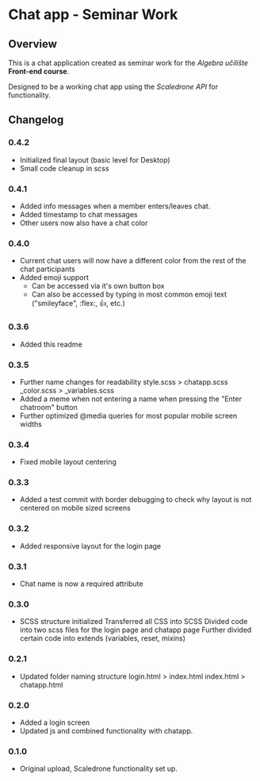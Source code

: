 # Chat app - Seminar Work

## Overview

This is a chat application created as seminar work for the _Algebra učilište_ **Front-end course**.

Designed to be a working chat app using the _Scaledrone API_ for functionality.

## Changelog

### 0.4.2

- Initialized final layout (basic level for Desktop)
- Small code cleanup in scss

### 0.4.1

- Added info messages when a member enters/leaves chat.
- Added timestamp to chat messages
- Other users now also have a chat color

### 0.4.0

- Current chat users will now have a different color from the rest of the chat participants
- Added emoji support
  - Can be accessed via it's own button box
  - Can also be accessed by typing in most common emoji text ("smileyface", :flex:, :thumbsup:, etc.)

### 0.3.6

- Added this readme

### 0.3.5

- Further name changes for readability
  style.scss > chatapp.scss
  \_color.scss > \_variables.scss
- Added a meme when not entering a name when pressing the "Enter chatroom" button
- Further optimized @media queries for most popular mobile screen widths

### 0.3.4

- Fixed mobile layout centering

### 0.3.3

- Added a test commit with border debugging to check why layout is not centered on mobile sized screens

### 0.3.2

- Added responsive layout for the login page

### 0.3.1

- Chat name is now a required attribute

### 0.3.0

- SCSS structure initialized
  Transferred all CSS into SCSS
  Divided code into two scss files for the login page and chatapp page
  Further divided certain code into extends (variables, reset, mixins)

### 0.2.1

- Updated folder naming structure
  login.html > index.html
  index.html > chatapp.html

### 0.2.0

- Added a login screen
- Updated js and combined functionality with chatapp.

### 0.1.0

- Original upload, Scaledrone functionality set up.
